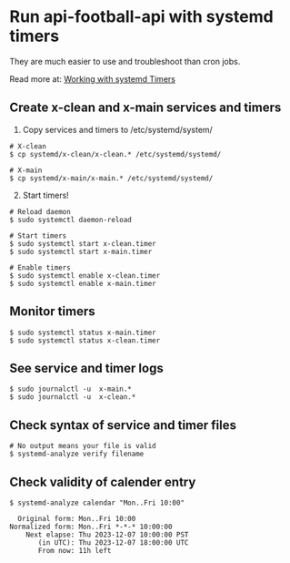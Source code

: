 # Run api-football-api with systemd timers
They are much easier to use and troubleshoot than cron jobs.

Read more at: [Working with systemd Timers](https://documentation.suse.com/smart/systems-management/html/systemd-working-with-timers/index.html)

## Create x-clean and x-main services and timers
1) Copy services and timers to /etc/systemd/system/
```
# X-clean
$ cp systemd/x-clean/x-clean.* /etc/systemd/systemd/

# X-main
$ cp systemd/x-main/x-main.* /etc/systemd/systemd/
```
2) Start timers!
```
# Reload daemon
$ sudo systemctl daemon-reload

# Start timers
$ sudo systemctl start x-clean.timer
$ sudo systemctl start x-main.timer

# Enable timers
$ sudo systemctl enable x-clean.timer
$ sudo systemctl enable x-main.timer

```
## Monitor timers
```
$ sudo systemctl status x-main.timer
$ sudo systemctl status x-clean.timer

```
## See service and timer logs
```
$ sudo journalctl -u  x-main.*
$ sudo journalctl -u  x-clean.*
```
## Check syntax of service and timer files
```
# No output means your file is valid
$ systemd-analyze verify filename
```
## Check validity of calender entry
```
$ systemd-analyze calendar "Mon..Fri 10:00"

  Original form: Mon..Fri 10:00
Normalized form: Mon..Fri *-*-* 10:00:00
    Next elapse: Thu 2023-12-07 10:00:00 PST
       (in UTC): Thu 2023-12-07 18:00:00 UTC
       From now: 11h left
```
